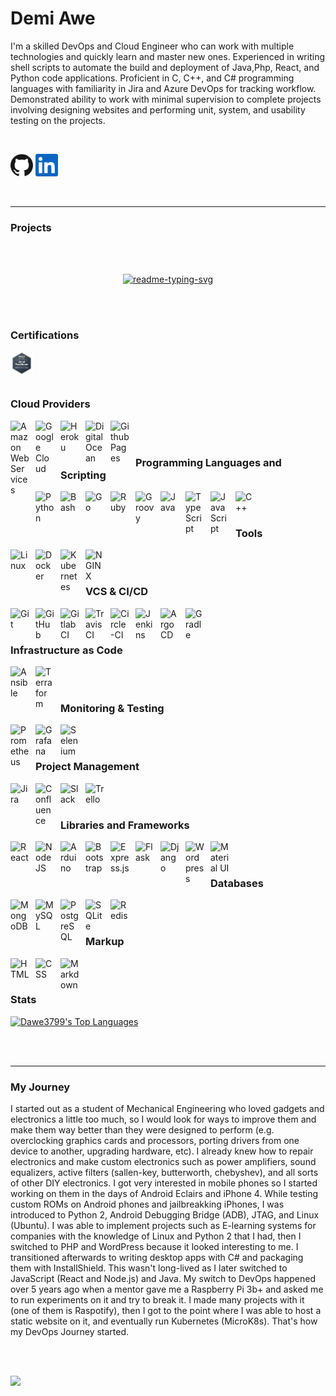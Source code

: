 # Demi Awe

 I'm a skilled DevOps and Cloud Engineer who can work with multiple technologies and quickly learn and master new ones.
 Experienced in writing shell scripts to automate the build and deployment of Java,Php, React, and Python code applications.
 Proficient in C, C++, and C# programming languages with familiarity in Jira and Azure DevOps for tracking workflow.
 Demonstrated ability to work with minimal supervision to complete projects involving designing websites and performing unit, system, and usability testing on the projects.
 
<br />

<p align="left">
  <a href="[https://github.com/olumayor99](https://github.com/dawe3799)"><img alt="GitHub" title="GitHub" height="36" width="36" src="assets/github.svg" /></a>
   <a href="https://www.linkedin.com/in/demi-awe/"><img alt="LinkedIn" height="36" width="36" src="assets/linkedin.svg" /></a>
</p>

<br />

---

### Projects

<br />
<br />

  <p align="center">
    <a href="https://github.com/olumayor99/Aureli"><img width="278" src="https://denvercoder1-github-readme-stats.vercel.app/api/pin/?username=Olumayor99&repo=Aureli&theme=react&bg_color=1F222E&title_color=F85D7F&hide_border=true&icon_color=F8D866&show_icons=false" alt="readme-typing-svg"></a>
    
</p>

<br />
<br />

### Certifications

  <a href="https://www.credly.com/earner/earned/badge/02eacc88-ec0d-4801-9910-1684e441b74d"><img align="left" alt="CCP" height="36" width="36" style="padding-right:10px;" src="badges/ccp.png" /></a>

<br />
<br />
<br />

### Cloud Providers

<a href="https://aws.amazon.com/"><img align="left" alt="Amazon Web Services" width="30px" style="padding-right:10px;" src="https://cdn.jsdelivr.net/gh/devicons/devicon/icons/amazonwebservices/amazonwebservices-original.svg" /></a>
<a href="https://cloud.google.com/"><img align="left" alt="Google Cloud" width="30px" style="padding-right:10px;" src="https://cdn.jsdelivr.net/gh/devicons/devicon/icons/googlecloud/googlecloud-original.svg" /></a>
<a href="https://www.heroku.com/"><img align="left" alt="Heroku" width="30px" style="padding-right:10px;" src="https://cdn.jsdelivr.net/gh/devicons/devicon/icons/heroku/heroku-original-wordmark.svg" />
<a href="https://www.digitalocean.com/"><img align="left" alt="Digital Ocean" width="30px" style="padding-right:10px;" src="https://cdn.jsdelivr.net/gh/devicons/devicon/icons/digitalocean/digitalocean-original.svg" /></a>
<a href="https://pages.github.com/"><img align="left" alt="Github Pages" width="30px" style="padding-right:10px;" src="https://cdn.jsdelivr.net/gh/devicons/devicon/icons/github/github-original-wordmark.svg" /></a>
  
<br />
<br />

### Programming Languages and Scripting
<a href="https://www.python.org/"><img align="left" alt="Python" width="30px" style="padding-right:10px;" src="https://cdn.jsdelivr.net/gh/devicons/devicon/icons/python/python-plain.svg" /></a>
<a href="https://www.gnu.org/software/bash/"><img align="left" alt="Bash" width="30px" style="padding-right:10px;" src="https://cdn.jsdelivr.net/gh/devicons/devicon/icons/bash/bash-original.svg" /></a>
<a href="https://go.dev/"><img align="left" alt="Go" width="30px" style="padding-right:10px;" src="https://cdn.jsdelivr.net/gh/devicons/devicon/icons/go/go-original.svg" /></a>
<a href="https://www.ruby-lang.org/en/"><img align="left" alt="Ruby" width="30px" style="padding-right:10px;" src="https://cdn.jsdelivr.net/gh/devicons/devicon/icons/ruby/ruby-plain.svg" /></a>
<a href="https://groovy-lang.org/"><img align="left" alt="Groovy" width="30px" style="padding-right:10px;" src="https://cdn.jsdelivr.net/gh/devicons/devicon/icons/groovy/groovy-original.svg" /></a>
<a href="https://www.java.com/"><img align="left" alt="Java" width="30px" style="padding-right:10px;" src="https://cdn.jsdelivr.net/gh/devicons/devicon/icons/java/java-original.svg"/></a>
<a href="https://www.typescriptlang.org/"><img align="left" alt="TypeScript" width="30px" style="padding-right:10px;" src="https://cdn.jsdelivr.net/gh/devicons/devicon/icons/typescript/typescript-plain.svg" /></a>
<a href="https://developer.mozilla.org/en-US/docs/Web/JavaScript"><img align="left" alt="JavaScript" width="30px" style="padding-right:10px;" src="https://cdn.jsdelivr.net/gh/devicons/devicon/icons/javascript/javascript-plain.svg" /></a>
<a href="https://cplusplus.com/"><img align="left" alt="C++" width="30px" style="padding-right:10px;" src="https://cdn.jsdelivr.net/gh/devicons/devicon/icons/cplusplus/cplusplus-line.svg" /></a>

<br />
<br />

### Tools

<a href="https://www.linux.org/"><img align="left" alt="Linux" width="30px" style="padding-right:10px;" src="https://cdn.jsdelivr.net/gh/devicons/devicon/icons/linux/linux-original.svg" /></a>
<a href="https://www.docker.com/"><img align="left" alt="Docker" width="30px" style="padding-right:10px;" src="https://cdn.jsdelivr.net/gh/devicons/devicon/icons/docker/docker-plain.svg" /></a>
<a href="https://kubernetes.io/"><img align="left" alt="Kubernetes" width="30px" style="padding-right:10px;" src="https://cdn.jsdelivr.net/gh/devicons/devicon/icons/kubernetes/kubernetes-plain.svg" /></a>
<a href="https://cplusplus.com/"><img align="left" alt="NGINX" width="30px" style="padding-right:10px;" src="https://cdn.jsdelivr.net/gh/devicons/devicon/icons/nginx/nginx-original.svg" /></a>

<br />
<br />

### VCS & CI/CD
<a href="https://git-scm.com/"><img align="left" alt="Git" width="30px" style="padding-right:10px;" src="https://cdn.jsdelivr.net/gh/devicons/devicon/icons/git/git-original.svg" /></a>
<a href="https://github.com/"><img align="left" alt="GitHub" width="30px" style="padding-right:10px;" src="https://cdn.jsdelivr.net/gh/devicons/devicon/icons/github/github-original.svg" /></a>
<a href="https://about.gitlab.com/"><img align="left" alt="Gitlab CI" width="30px" style="padding-right:10px;" src="https://cdn.jsdelivr.net/gh/devicons/devicon/icons/gitlab/gitlab-plain.svg" /></a>
<a href="https://www.travis-ci.com/"><img align="left" alt="Travis CI" width="30px" style="padding-right:10px;" src="https://cdn.jsdelivr.net/gh/devicons/devicon/icons/travis/travis-plain.svg" /></a>
<a href="https://circleci.com/"><img align="left" alt="Circle-CI" width="30px" style="padding-right:10px;" src="https://cdn.jsdelivr.net/gh/devicons/devicon/icons/circleci/circleci-plain.svg" /></a>
<a href="https://www.jenkins.io/"><img align="left" alt="Jenkins" width="30px" style="padding-right:10px;" src="https://cdn.jsdelivr.net/gh/devicons/devicon/icons/jenkins/jenkins-original.svg" /></a>
<a href="https://argoproj.github.io/cd/"><img align="left" alt="ArgoCD" width="30px" style="padding-right:10px;" src="https://cdn.jsdelivr.net/gh/devicons/devicon/icons/argocd/argocd-original.svg" /></a>
<a href="https://gradle.org/"><img align="left" alt="Gradle" width="30px" style="padding-right:10px;" src="https://cdn.jsdelivr.net/gh/devicons/devicon/icons/gradle/gradle-plain.svg" /></a>

<br />
<br />

### Infrastructure as Code
<a href="https://www.ansible.com/"><img align="left" alt="Ansible" width="30px" style="padding-right:10px;" src="https://cdn.jsdelivr.net/gh/devicons/devicon/icons/ansible/ansible-original.svg" /></a>
<a href="https://www.terraform.io/"><img align="left" alt="Terraform" width="30px" style="padding-right:10px;" src="https://cdn.jsdelivr.net/gh/devicons/devicon/icons/terraform/terraform-original.svg" /></a>

<br />
<br />

### Monitoring & Testing
<a href="https://prometheus.io/"><img align="left" alt="Prometheus" width="30px" style="padding-right:10px;" src="https://cdn.jsdelivr.net/gh/devicons/devicon/icons/prometheus/prometheus-original.svg" /></a>
<a href="https://grafana.com/"><img align="left" alt="Grafana" width="30px" style="padding-right:10px;" src="https://cdn.jsdelivr.net/gh/devicons/devicon/icons/grafana/grafana-original.svg" /></a>
<a href="https://www.selenium.dev/"><img align="left" alt="Selenium" width="30px" style="padding-right:10px;" src="https://cdn.jsdelivr.net/gh/devicons/devicon/icons/selenium/selenium-original.svg" /></a>

<br />
<br />

### Project Management
<a href="https://jira.atlassian.com/"><img align="left" alt="Jira" width="30px" style="padding-right:10px;" src="https://cdn.jsdelivr.net/gh/devicons/devicon/icons/jira/jira-original.svg" /></a>
<a href="https://confluence.atlassian.com/"><img align="left" alt="Confluence" width="30px" style="padding-right:10px;" src="https://cdn.jsdelivr.net/gh/devicons/devicon/icons/confluence/confluence-original.svg" /></a>
<a href="https://slack.com/"><img align="left" alt="Slack" width="30px" style="padding-right:10px;" src="https://cdn.jsdelivr.net/gh/devicons/devicon/icons/slack/slack-original.svg" /></a>
<a href="https://trello.com/"><img align="left" alt="Trello" width="30px" style="padding-right:10px;" src="https://cdn.jsdelivr.net/gh/devicons/devicon/icons/trello/trello-plain.svg" /></a>

<br />
<br />

### Libraries and Frameworks

<a href="https://react.dev/"><img align="left" alt="React" width="30px" style="padding-right:10px;" src="https://cdn.jsdelivr.net/gh/devicons/devicon/icons/react/react-original.svg" /></a>
<a href="https://nodejs.org/en"><img align="left" alt="NodeJS" width="30px" style="padding-right:10px;" src="https://cdn.jsdelivr.net/gh/devicons/devicon/icons/nodejs/nodejs-original.svg" /></a>
<a href="https://www.arduino.cc/"><img align="left" alt="Arduino" width="30px" style="padding-right:10px;" src="https://cdn.jsdelivr.net/gh/devicons/devicon/icons/arduino/arduino-original.svg" /></a>
<a href="https://getbootstrap.com/"><img align="left" alt="Bootstrap" width="30px" style="padding-right:10px;" src="https://cdn.jsdelivr.net/gh/devicons/devicon/icons/bootstrap/bootstrap-original.svg" /></a>
<a href="https://expressjs.com/"><img align="left" alt="Express.js" width="30px" style="padding-right:10px;" src="https://cdn.jsdelivr.net/gh/devicons/devicon/icons/express/express-original.svg" /></a>
<a href="https://flask.palletsprojects.com/"><img align="left" alt="Flask" width="30px" style="padding-right:10px;" src="https://cdn.jsdelivr.net/gh/devicons/devicon/icons/flask/flask-original-wordmark.svg" /></a>
<a href="https://www.djangoproject.com/"><img align="left" alt="Django" width="30px" style="padding-right:10px;" src="https://cdn.jsdelivr.net/gh/devicons/devicon/icons/django/django-plain-wordmark.svg" /></a>
<a href="https://wordpress.com/"><img align="left" alt="Wordpress" width="30px" style="padding-right:10px;" src="https://cdn.jsdelivr.net/gh/devicons/devicon/icons/wordpress/wordpress-original.svg" /></a>
<a href="https://mui.com/"><img align="left" alt="Material UI" width="30px" style="padding-right:10px;" src="https://cdn.jsdelivr.net/gh/devicons/devicon/icons/materialui/materialui-original.svg" /></a>

<br />
<br />

### Databases
<a href="https://www.mongodb.com/"><img align="left" alt="MongoDB" width="30px" style="padding-right:10px;" src="https://cdn.jsdelivr.net/gh/devicons/devicon/icons/mongodb/mongodb-original.svg" /></a>
<a href="https://www.mysql.com/"><img align="left" alt="MySQL" width="30px" style="padding-right:10px;" src="https://cdn.jsdelivr.net/gh/devicons/devicon/icons/mysql/mysql-original.svg" /></a>
<a href="https://www.postgresql.org/"><img align="left" alt="PostgreSQL" width="30px" style="padding-right:10px;" src="https://cdn.jsdelivr.net/gh/devicons/devicon/icons/postgresql/postgresql-original.svg" /></a>
<a href="https://www.sqlite.org/"><img align="left" alt="SQLite" width="30px" style="padding-right:10px;" src="https://cdn.jsdelivr.net/gh/devicons/devicon/icons/sqlite/sqlite-original.svg" /></a>
<a href="https://redis.io/"><img align="left" alt="Redis" width="30px" style="padding-right:10px;" src="https://cdn.jsdelivr.net/gh/devicons/devicon/icons/redis/redis-original.svg" /></a>
 
<br />
<br />

### Markup

<a href="https://developer.mozilla.org/en-US/docs/Web/HTML"><img align="left" alt="HTML" width="30px" style="padding-right:10px;" src="https://cdn.jsdelivr.net/gh/devicons/devicon/icons/html5/html5-plain.svg" /></a>
<a href="https://developer.mozilla.org/en-US/docs/Web/CSS"><img align="left" alt="CSS" width="30px" style="padding-right:10px;" src="https://cdn.jsdelivr.net/gh/devicons/devicon/icons/css3/css3-plain.svg" /></a>
<a href="https://www.markdownguide.org/"><img align="left" alt="Markdown" width="30px" style="padding-right:10px;" src="https://cdn.jsdelivr.net/gh/devicons/devicon/icons/markdown/markdown-original.svg" /></a>

<br />
<br />

### Stats

<p>
    <a href="https://github.com/anuraghazra/github-readme-stats"><img alt="Dawe3799's Top Languages" src="https://denvercoder1-github-readme-stats.vercel.app/api/top-langs/?username=dawe3799&langs_count=8&layout=compact&theme=react&hide_border=true&bg_color=1F222E&title_color=F85D7F&icon_color=F8D866&hide=Jupyter%20Notebook,Roff" height="192px"/></a>
</p>

<br />
<br />

---

### My Journey
   I started out as a student of Mechanical Engineering who loved gadgets and electronics a little too much, so I would look for ways to improve them and make them way better than they were designed to perform (e.g. overclocking graphics cards and processors, porting drivers from one device to another, upgrading hardware, etc). I already knew how to repair electronics and make custom electronics such as power amplifiers, sound equalizers, active filters (sallen-key, butterworth, chebyshev), and all sorts of other DIY electronics.
  I got very interested in mobile phones so I started working on them in the days of Android Eclairs and iPhone 4. While testing custom ROMs on Android phones and jailbreakking iPhones, I was introduced to Python 2, Android Debugging Bridge (ADB), JTAG, and Linux (Ubuntu).
  I was able to implement projects such as E-learning systems for companies with the knowledge of Linux and Python 2 that I had, then I switched to PHP and WordPress because it looked interesting to me. I transitioned afterwards to writing desktop apps with C# and packaging them with InstallShield. This wasn't long-lived as I later switched to JavaScript (React and Node.js) and Java. 
  My switch to DevOps happened over 5 years ago when a mentor gave me a Raspberry Pi 3b+ and asked me to run experiments on it and try to break it. I made many projects with it (one of them is Raspotify), then I got to the point where I was able to host a static website on it, and eventually run Kubernetes (MicroK8s). That's how my DevOps Journey started.
  
<br />
<br />

![](https://komarev.com/ghpvc/?username=dawe3799&color=blueviolet)
